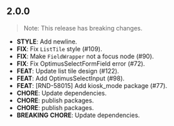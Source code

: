 ## 2.0.0

> Note: This release has breaking changes.

 - **STYLE**: Add newline.
 - **FIX**: Fix `ListTile` style (#109).
 - **FIX**: Make `FieldWrapper` not a focus node (#90).
 - **FIX**: Fix OptimusSelectFormField error (#72).
 - **FEAT**: Update list tile design (#122).
 - **FEAT**: Add OptimusSelectInput (#98).
 - **FEAT**: [RND-58015] Add kiosk_mode package (#77).
 - **CHORE**: Update dependencies.
 - **CHORE**: publish packages.
 - **CHORE**: publish packages.
 - **BREAKING** **CHORE**: Update dependencies.

